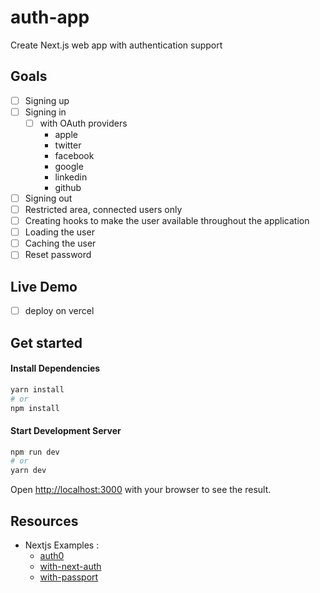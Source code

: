 # auth-app

Create Next.js web app with authentication support

## Goals

- [ ] Signing up
- [ ] Signing in 
  - [ ] with OAuth providers
    - apple
    - twitter
    - facebook 
    - google
    - linkedin
    - github
- [ ] Signing out
- [ ] Restricted area, connected users only
- [ ] Creating hooks to make the user available throughout the application
- [ ] Loading the user 
- [ ] Caching the user
- [ ] Reset password

## Live Demo
- [ ] deploy on vercel

## Get started
#### Install Dependencies
```bash 
yarn install
# or
npm install 
```

#### Start Development Server
```bash
npm run dev
# or
yarn dev
```
Open [http://localhost:3000](http://localhost:3000) with your browser to see the result.

## Resources 

- Nextjs Examples :
    - [auth0](https://github.com/vercel/next.js/tree/canary/examples/auth0)
    - [with-next-auth](https://github.com/vercel/next.js/tree/canary/examples/with-next-auth)
    - [with-passport](https://github.com/vercel/next.js/tree/canary/examples/with-passport)
